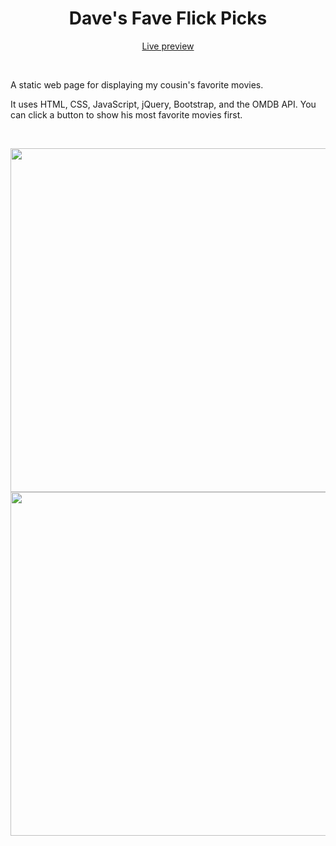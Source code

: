 <h1 align="center">Dave's Fave Flick Picks</h1>
<p align="center">
  <a href="https://obsessive-coder.github.io/Daves-Fave-Flick-Picks/">Live preview</a>
</p>
<br>
<p>
  A static web page for displaying my cousin's favorite movies.
</p>
<p>
  It uses HTML, CSS, JavaScript, jQuery, Bootstrap, and the OMDB API. You can click a button to show his most favorite movies first.
</p>
<br>
<p align="center">
  <img src="" width="550">

  <img src="" width="550">
</p>